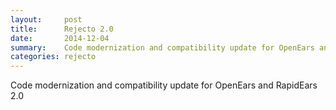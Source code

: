 ```yaml
---
layout:     post
title:      Rejecto 2.0 
date:       2014-12-04
summary:    Code modernization and compatibility update for OpenEars and RapidEars 2.0
categories: rejecto
---
```

Code modernization and compatibility update for OpenEars and RapidEars 2.0